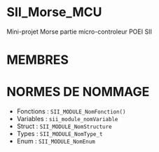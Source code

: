 # SII_Morse_MCU

Mini-projet Morse partie micro-controleur POEI SII

# MEMBRES

# NORMES DE NOMMAGE

- Fonctions : `SII_MODULE_NomFonction()`
- Variables : `sii_module_nomVariable`
- Struct : `SII_MODULE_NomStructure`
- Types : `SII_MODULE_NomType_t`
- Enum : `SII_MODULE_NomEnum`